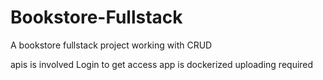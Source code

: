 # Bookstore-Fullstack
A bookstore fullstack project working with CRUD

apis is involved
Login to get access
app is dockerized 
uploading required
